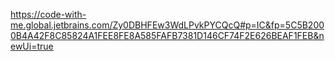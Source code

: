 https://code-with-me.global.jetbrains.com/Zy0DBHFEw3WdLPvkPYCQcQ#p=IC&fp=5C5B2000B4A42F8C85824A1FEE8FE8A585FAFB7381D146CF74F2E626BEAF1FEB&newUi=true

